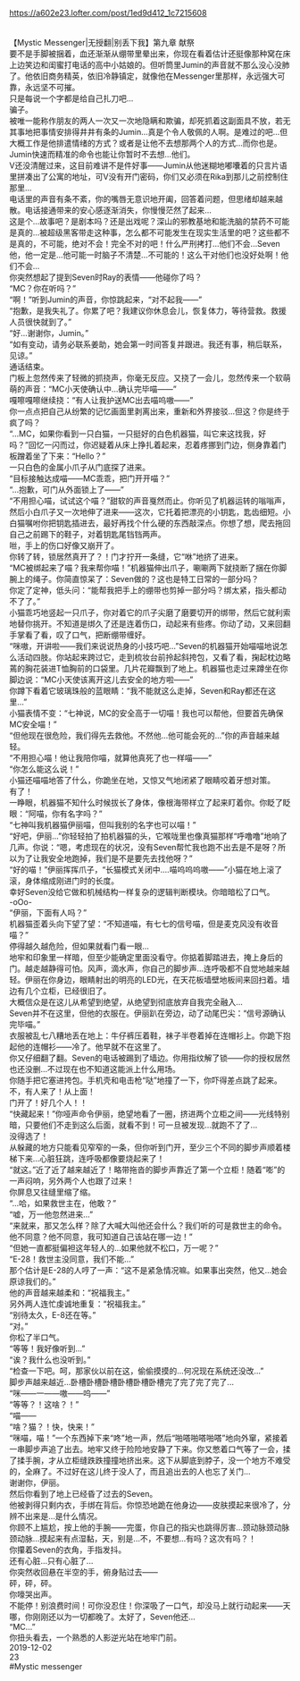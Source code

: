 https://a602e23.lofter.com/post/1ed9d412_1c7215608<br/>
<br/>
<br/>
【Mystic Messenger|无授翻|别丢下我】第九章 献祭<br/>
要不是手脚被捆着，血还渐渐从绷带里晕出来，你现在看着估计还挺像那种窝在床上边笑边和闺蜜打电话的高中小姑娘的。但听筒里Jumin的声音就不那么没心没肺了。他依旧商务精英，依旧冷静镇定，就像他在Messenger里那样，永远强大可靠，永远坚不可摧。<br/>
只是每说一个字都是给自己扎刀吧...<br/>
骗子。<br/>
被唯一能称作朋友的两人一次又一次地隐瞒和欺骗，却死抓着这副面具不放，若无其事地把事情安排得井井有条的Jumin...真是个令人敬佩的人啊。是难过的吧...但大概工作是他排遣情绪的方式？或者是让他不去想那两个人的方式...而你也是。Jumin快速而精准的命令也能让你暂时不去想...他们。<br/>
V还没清醒过来，这目前难讲不是件好事——Jumin从他迷糊地嘟囔着的只言片语里拼凑出了公寓的地址，可V没有开门密码，你们又必须在Rika到那儿之前控制住那里...<br/>
电话里的声音有条不紊，你的嘴唇无意识地开阖，回答着问题，但思绪却越来越散。电话接通带来的安心感逐渐消失，你慢慢茫然了起来...<br/>
这是个...故事吧？是剧本吗？还是出戏呢？深山的邪教基地和能洗脑的禁药不可能是真的...被超级黑客带走这种事，怎么都不可能发生在现实生活里的吧？这些都不是真的，不可能，绝对不会！完全不对的吧！什么严刑拷打...他们不会...Seven他，他一定是...他可能一时脑子不清楚...不可能的！这么干对他们也没好处啊！他们不会...<br/>
你突然想起了提到Seven时Ray的表情——他碰你了吗？<br/>
“MC？你在听吗？”<br/>
“啊！”听到Jumin的声音，你惊跳起来，“对不起我——”<br/>
“抱歉，是我失礼了。你累了吧？我建议你休息会儿，恢复体力，等待营救。救援人员很快就到了。”<br/>
“好...谢谢你，Jumin。”<br/>
“如有变动，请务必联系姜助，她会第一时间答复并跟进。我还有事，稍后联系，见谅。”<br/>
通话结束。<br/>
门板上忽然传来了轻微的抓挠声，你毫无反应。又挠了一会儿，忽然传来一个软萌萌的声音：“MC小天使确认中...确认完毕喵——”<br/>
嘎嚓嘎嚓继续挠：“有人让我护送MC出去喵呜嗷——”<br/>
你一点点把自己从纷繁的记忆画面里剥离出来，重新和外界接驳...但这？你是终于疯了吗？<br/>
“...MC，如果你看到一只白猫，一只挺好的白色机器猫，叫它来这找我，好吗？”回忆一闪而过，你迟疑着从床上挣扎着起来，忍着疼挪到门边，侧身靠着门板蹭着坐了下来：“Hello？”<br/>
一只白色的金属小爪子从门底探了进来。<br/>
“目标接触达成喵——MC乖乖，把门开开喵？”<br/>
“...抱歉，可门从外面锁上了——”<br/>
“不用担心喵，试试这个喵？”甜软的声音戛然而止。你听见了机器运转的嗡嗡声，然后小白爪子又一次地伸了进来——这次，它托着把漂亮的小钥匙，匙齿细短。小白猫嘱咐你把钥匙插进去，最好再找个什么硬的东西敲深点。你想了想，爬去拖回自己之前踢下的鞋子，对着钥匙尾铛铛两声。<br/>
咝，手上的伤口好像又崩开了。<br/>
你转了转，锁居然真开了？！门才拧开一条缝，它“咻”地挤了进来。<br/>
“MC被绑起来了喵？我来帮你喵！”机器猫伸出爪子，唰唰两下就挠断了捆在你脚腕上的绳子。你简直惊呆了：Seven做的？这也是特工日常的一部分吗？<br/>
你定了定神，低头问：“能帮我把手上的绷带也剪掉一部分吗？绑太紧，指头都动不了了。”<br/>
小猫乖巧地竖起一只爪子，你对着它的爪子尖磨了磨要切开的绑带，然后它就利索地替你挑开。不知道是绑久了还是连着伤口，动起来有些疼。你动了动，又来回翻手掌看了看，叹了口气，把断绷带缠好。<br/>
“咪嗷，开讲啦——我们来说说热身的小技巧吧...”Seven的机器猫开始喵喵地说怎么活动四肢。你站起来跨过它，走到梳妆台前拎起斜挎包，又看了看，掬起枕边略蔫的胸花装进T恤胸前的口袋里。几片花瓣飘到了地上。机器猫也走过来蹲坐在你脚边说：“MC小天使该离开这儿去安全的地方啦——”<br/>
你蹲下看着它玻璃珠般的蓝眼睛：“我不能就这么走掉，Seven和Ray都还在这里...”<br/>
小猫表情不变：“七神说，MC的安全高于一切喵！我也可以帮他，但要首先确保MC安全喵！”<br/>
“但他现在很危险，我们得先去救他。不然他...他可能会死的...”你的声音越来越轻。<br/>
“不用担心喵！他让我陪你喵，就算他真死了也一样喵——”<br/>
“你怎么能这么说！”<br/>
小猫还喵喵地答了什么，你跪坐在地，又惊又气地闭紧了眼睛咬着牙想对策。<br/>
有了！<br/>
一睁眼，机器猫不知什么时候拔长了身体，像根海带样立了起来盯着你。你眨了眨眼：“阿喵，你有名字吗？”<br/>
“七神叫我机器猫伊丽喵，但叫我别的名字也可以喵！”<br/>
“好吧，伊丽...”你轻轻拍了拍机器猫的头，它喉咙里也像真猫那样“呼噜噜”地响了几声。你说：“嗯，考虑现在的状况，没有Seven帮忙我也跑不出去是不是呀？所以为了让我安全地跑掉，我们是不是要先去找他呀？”<br/>
“好的喵！”伊丽挥挥爪子，“长猫模式关闭中....喵呜呜呜嗷——”小猫在地上滚了滚，身体缩成刚进门时的长度。<br/>
幸好Seven没给它做和机械结构一样复杂的逻辑判断模块。你暗暗松了口气。<br/>
-oOo-<br/>
“伊丽，下面有人吗？”<br/>
机器猫歪着头向下望了望：“不知道喵，有七七的信号喵，但是麦克风没有收音喵？”<br/>
停得越久越危险，但如果就看门看一眼...<br/>
地牢和印象里一样暗，但至少能确定里面没看守。你掂着脚踏进去，掩上身后的门。越走越静得可怕。风声，滴水声，你自己的脚步声...连呼吸都不自觉地越来越轻。伊丽在你身边，眼睛射出的明亮的LED光，在天花板墙壁地板间来回扫着。墙边有几个立柜，已经很旧了。<br/>
大概信众是在这儿从希望到绝望，从绝望到彻底放弃自我完全融入...<br/>
Seven并不在这里，但他的衣服在。伊丽趴在旁边，动了动尾巴尖：“信号源确认完毕喵。”<br/>
衣服被乱七八糟地丢在地上：牛仔裤压着鞋，袜子半卷着掉在连帽衫上。你跪下抱起他的连帽衫——冷了。他早就不在这里了。<br/>
你又仔细翻了翻。Seven的电话被踢到了墙边。你用指纹解了锁——你的授权居然也还没删...不过现在也不知道这能派上什么用场。<br/>
你随手把它塞进挎包。手机壳和电击枪“哒”地撞了一下，你吓得差点跳了起来。<br/>
不，有人来了！从上面！<br/>
门开了！好几个人！！<br/>
“快藏起来！”你哑声命令伊丽，绝望地看了一圈，挤进两个立柜之间——光线特别暗，只要他们不走到这么后面，就看不到！可一旦被发现...就跑不了了...<br/>
没得选了！<br/>
从躲藏的地方只能看见窄窄的一条，但你听到门开，至少三个不同的脚步声顺着楼梯下来...心脏狂跳，连呼吸都像要烧起来了！<br/>
“就这。”近了近了越来越近了！略带拖沓的脚步声靠近了第一个立柜！随着“嘭”的一声闷响，另外两个人也跟了过来！<br/>
你屏息又往缝里缩了缩。<br/>
“...哈，如果救世主在，他敢？”<br/>
“嘘，万一他忽然进来...”<br/>
“来就来，那又怎么样？除了大喊大叫他还会什么？我们听的可是救世主的命令。他不同意？他不同意，我可知道自己该站在哪一边！”<br/>
“但她一直都挺偏袒这年轻人的...如果他就不松口，万一呢？”<br/>
“E-28！救世主没同意，我们不能...”<br/>
那个估计是E-28的人哼了一声：“这不是紧急情况嘛。如果事出突然，他又...她会原谅我们的。”<br/>
他的声音越来越柔和：“祝福我主。”<br/>
另外两人连忙虔诚地重复：“祝福我主。”<br/>
“别待太久，E-8还在等。”<br/>
“对。”<br/>
你松了半口气。<br/>
“等等！我好像听到...”<br/>
“诶？我什么也没听到。”<br/>
“检查一下吧。呵，那家伙以前在这，偷偷摸摸的...何况现在系统还没改...”<br/>
脚步声越来越近...卧槽卧槽卧槽卧槽卧槽卧槽完了完了完了完了...<br/>
“咪——一——嗷——呜——”<br/>
“等等？！这啥？！”<br/>
“喵——<br/>
“啥？猫？！快，快来！”<br/>
“咪喵，喵！”一个东西掉下来“咚”地一声，然后“啪嗒啪嗒啪嗒”地向外窜，紧接着一串脚步声追了出去。地牢又终于险险地安静了下来。你又憋着口气等了一会，揉了揉手腕，才从立柜缝跌跌撞撞地挤出来。这下从脚底到脖子，没一个地方不难受的，全麻了。不过好在这儿终于没人了，而且追出去的人也忘了关门...<br/>
谢谢你，伊丽。<br/>
然后你看到了地上已经昏了过去的Seven。<br/>
他被剥得只剩内衣，手绑在背后。你惊恐地跪在他身边——皮肤摸起来很冷了，分辨不出来是...是什么情况。<br/>
你顾不上尴尬，按上他的手腕——完蛋，你自己的指尖也跳得厉害...颈动脉颈动脉颈动脉...摸起来有点湿黏，天，别是...不，不要想...有吗？这次有吗？！<br/>
你攥着Seven的衣角，手指发抖。<br/>
还有心脏...只有心脏了...<br/>
你突然收回悬在半空的手，俯身贴过去——<br/>
砰，砰，砰。<br/>
你嚎哭出声。<br/>
不能停！别浪费时间！可你没忍住！你深吸了一口气，却没马上就行动起来——天哪，你刚刚还以为一切都晚了。太好了，Seven他还...<br/>
“MC...”<br/>
你扭头看去，一个熟悉的人影逆光站在地牢门前。<br/>
2019-12-02<br/>
23<br/>
#Mystic messenger<br/>

